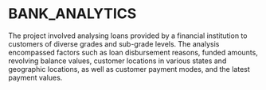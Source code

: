 # BANK_ANALYTICS
 The project involved analysing loans provided by a financial institution to customers of diverse grades and sub-grade levels.
 The analysis encompassed factors such as loan disbursement reasons, funded amounts, revolving balance values, customer locations in various states and geographic locations, as well as customer payment modes, and the latest payment values.
